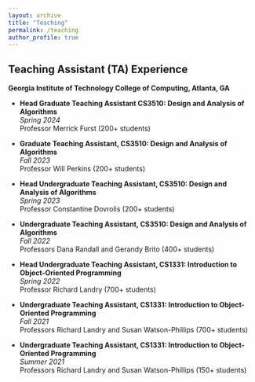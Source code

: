 ```yaml
---
layout: archive
title: "Teaching"
permalink: /teaching
author_profile: true
---
```


## Teaching Assistant (TA) Experience

**Georgia Institute of Technology College of Computing, Atlanta, GA**

- **Head Graduate Teaching Assistant CS3510: Design and Analysis of Algorithms**  
  *Spring 2024*  
  Professor Merrick Furst (200+ students)  


- **Graduate Teaching Assistant, CS3510: Design and Analysis of Algorithms**  
  *Fall 2023*  
  Professor Will Perkins (200+ students)  

- **Head Undergraduate Teaching Assistant, CS3510: Design and Analysis of Algorithms**  
  *Spring 2023*  
  Professor Constantine Dovrolis (200+ students)  

- **Undergraduate Teaching Assistant, CS3510: Design and Analysis of Algorithms**  
  *Fall 2022*  
  Professors Dana Randall and Gerandy Brito (400+ students)  

- **Head Undergraduate Teaching Assistant, CS1331: Introduction to Object-Oriented Programming**  
  *Spring 2022*  
  Professor Richard Landry (700+ students)
  
- **Undergraduate Teaching Assistant, CS1331: Introduction to Object-Oriented Programming**  
  *Fall 2021*  
  Professors Richard Landry and Susan Watson-Phillips (700+ students)  

- **Undergraduate Teaching Assistant, CS1331: Introduction to Object-Oriented Programming**  
  *Summer 2021*  
  Professors Richard Landry and Susan Watson-Phillips (150+ students)  
